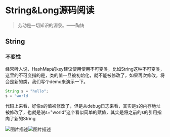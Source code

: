 # String&Long源码阅读

> 劳动是一切知识的源泉。——陶铸

## String

### 不变性

经常听人说，HashMap的key建议使用使用不可变类，比如String这种不可变类，这里的不可变指的是，类的值一旦被初始化，就不能被修改了，如果再次修改，将会是新的类，我们写个demo来演示一下。

```java
String s = "hello";
s = "world 
```

代码上来看，好像s的值被修改了，但是从debug日志来看，其实是s的内存地址被修改了，也就是说s="world"这个看似简单的赋值，其实是将之前的s的引用指向了新的String

![图片描述](http://img1.sycdn.imooc.com/5d5fc04a0001c6a508840096.png)![图片描述](http://img1.sycdn.imooc.com/5d5fc06400019cc210540090.png)